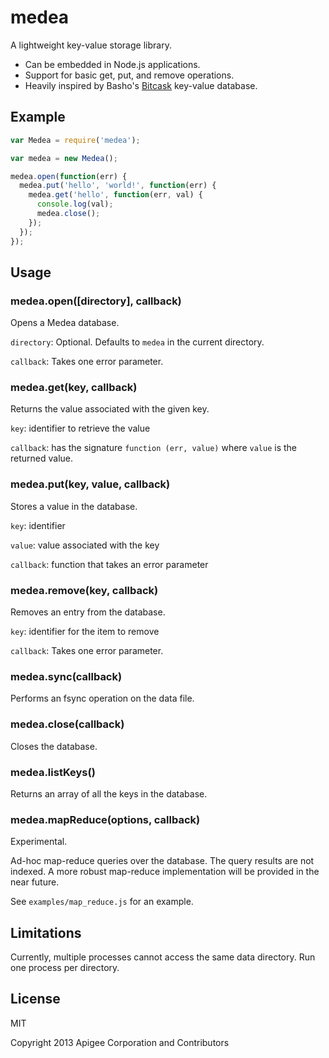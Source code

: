 # medea

A lightweight key-value storage library.

* Can be embedded in Node.js applications.
* Support for basic get, put, and remove operations.
* Heavily inspired by Basho's [Bitcask](https://github.com/basho/bitcask) key-value database.

## Example

```javascript
var Medea = require('medea');

var medea = new Medea();

medea.open(function(err) {
  medea.put('hello', 'world!', function(err) {
    medea.get('hello', function(err, val) {
      console.log(val);
      medea.close();
    });
  });
});
```

## Usage

### medea.open([directory], callback)

Opens a Medea database.

`directory`: Optional. Defaults to `medea` in the current directory.

`callback`: Takes one error parameter.

### medea.get(key, callback)

Returns the value associated with the given key.

`key`: identifier to retrieve the value

`callback`: has the signature `function (err, value)` where `value` is the returned value.

### medea.put(key, value, callback) 

Stores a value in the database.

`key`: identifier

`value`: value associated with the key

`callback`: function that takes an error parameter

### medea.remove(key, callback)

Removes an entry from the database.

`key`: identifier for the item to remove

`callback`: Takes one error parameter.

### medea.sync(callback)

Performs an fsync operation on the data file.

### medea.close(callback)

Closes the database.

### medea.listKeys()

Returns an array of all the keys in the database.

### medea.mapReduce(options, callback)

Experimental.

Ad-hoc map-reduce queries over the database.  The query results are not indexed.  A more robust map-reduce implementation will be provided in the near future.

See `examples/map_reduce.js` for an example.

## Limitations

Currently, multiple processes cannot access the same data directory.  Run one process per directory.

## License

MIT

Copyright 2013 Apigee Corporation and Contributors
